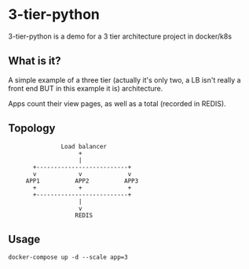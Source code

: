 # 3-tier-python
3-tier-python is a demo for a 3 tier architecture project in docker/k8s

## What is it?

A simple example of a three tier (actually it's only two, a LB isn't really a front end BUT in this example it is) architecture.

Apps count their view pages, as well as a total (recorded in REDIS).

## Topology

```
               Load balancer
                    +
                    |
       +--------------------------+
       v            v             v
     APP1          APP2          APP3
       +            +             +
       +--------------------------+
                    |
                    v
                   REDIS
```
## Usage

```
docker-compose up -d --scale app=3
```
